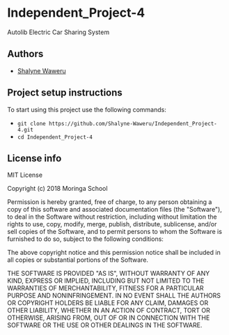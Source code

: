 # Independent_Project-4
Autolib Electric Car Sharing System

## Authors
- [Shalyne Waweru](https://github.com/Shalyne-Waweru/Independent_Project-4.git)

## Project setup instructions
To start using this project use the following commands:

- `git clone https://github.com/Shalyne-Waweru/Independent_Project-4.git`
- `cd Independent_Project-4`

## License info
MIT License

Copyright (c) 2018 Moringa School

Permission is hereby granted, free of charge, to any person obtaining a copy
of this software and associated documentation files (the "Software"), to deal
in the Software without restriction, including without limitation the rights
to use, copy, modify, merge, publish, distribute, sublicense, and/or sell
copies of the Software, and to permit persons to whom the Software is
furnished to do so, subject to the following conditions:

The above copyright notice and this permission notice shall be included in all
copies or substantial portions of the Software.

THE SOFTWARE IS PROVIDED "AS IS", WITHOUT WARRANTY OF ANY KIND, EXPRESS OR
IMPLIED, INCLUDING BUT NOT LIMITED TO THE WARRANTIES OF MERCHANTABILITY,
FITNESS FOR A PARTICULAR PURPOSE AND NONINFRINGEMENT. IN NO EVENT SHALL THE
AUTHORS OR COPYRIGHT HOLDERS BE LIABLE FOR ANY CLAIM, DAMAGES OR OTHER
LIABILITY, WHETHER IN AN ACTION OF CONTRACT, TORT OR OTHERWISE, ARISING FROM,
OUT OF OR IN CONNECTION WITH THE SOFTWARE OR THE USE OR OTHER DEALINGS IN THE
SOFTWARE.
